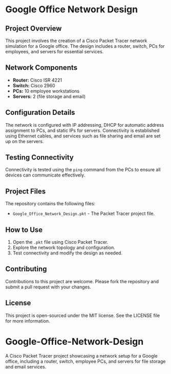 # Google Office Network Design

## Project Overview
This project involves the creation of a Cisco Packet Tracer network simulation for a Google office. The design includes a router, switch, PCs for employees, and servers for essential services.

## Network Components
- **Router:** Cisco ISR 4221
- **Switch:** Cisco 2960
- **PCs:** 10 employee workstations
- **Servers:** 2 (file storage and email)

## Configuration Details
The network is configured with IP addressing, DHCP for automatic address assignment to PCs, and static IPs for servers. Connectivity is established using Ethernet cables, and services such as file sharing and email are set up on the servers.

## Testing Connectivity
Connectivity is tested using the `ping` command from the PCs to ensure all devices can communicate effectively.

## Project Files
The repository contains the following files:
- `Google_Office_Network_Design.pkt` - The Packet Tracer project file.

## How to Use
1. Open the `.pkt` file using Cisco Packet Tracer.
2. Explore the network topology and configuration.
3. Test connectivity and modify the design as needed.

## Contributing
Contributions to this project are welcome. Please fork the repository and submit a pull request with your changes.

## License
This project is open-sourced under the MIT license. See the LICENSE file for more information.
# Google-Office-Network-Design
A Cisco Packet Tracer project showcasing a network setup for a Google office, including a router, switch, employee PCs, and servers for file storage and email services.
